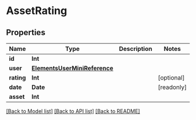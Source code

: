 # AssetRating

## Properties

Name | Type | Description | Notes
------------ | ------------- | ------------- | -------------
**id** | **Int** |  | 
**user** | [**ElementsUserMiniReference**](ElementsUserMiniReference.md) |  | 
**rating** | **Int** |  | [optional] 
**date** | **Date** |  | [readonly] 
**asset** | **Int** |  | 

[[Back to Model list]](../README.md#documentation-for-models) [[Back to API list]](../README.md#documentation-for-api-endpoints) [[Back to README]](../README.md)


